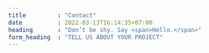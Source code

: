 ```yaml
---
title         : "Contact"
date          : 2022-03-13T16:14:35+07:00
heading       : "Don’t be shy. Say <span>Hello.</span>"
form_heading  : "TELL US ABOUT YOUR PROJECT"
---
```


